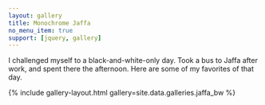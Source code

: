 ```yaml
---
layout: gallery
title: Monochrome Jaffa
no_menu_item: true 
support: [jquery, gallery]
---
```


I challenged myself to a black-and-white-only day. Took a bus to Jaffa after work, and spent there the afternoon. Here are some of my favorites of that day.

{% include gallery-layout.html gallery=site.data.galleries.jaffa_bw %}

